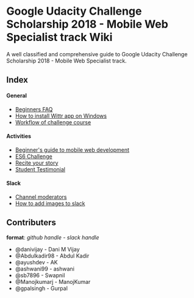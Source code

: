 # Google Udacity Challenge Scholarship 2018 - Mobile Web Specialist track Wiki
A well classified and comprehensive guide to Google Udacity Challenge Scholarship 2018 - Mobile Web Specialist track.

## Index

#### General
* [Beginners FAQ](https://github.com/danivijay/gucs-wiki/blob/master/general/Beginners%20FAQ.md)
* [How to install Wittr app on Windows](https://github.com/danivijay/gucs-wiki/blob/master/general/How%20to%20install%20Wittr%20Application%20on%20Windows.md)
* [Workflow of challenge course](https://github.com/danivijay/gucs-wiki/blob/master/activities/WorkflowforUdacityGoogleChallengeScholarship.md)

#### Activities
* [Beginner's guide to mobile web development](https://github.com/danivijay/gucs-wiki/blob/master/activities/Beginners%20guide%20to%20mobile%20web%20development.md)
* [ES6 Challenge](https://github.com/danivijay/gucs-wiki/blob/master/activities/ES6%20Challenge.md)
* [Recite your story](https://github.com/danivijay/gucs-wiki/blob/master/activities/Recite%20your%20story.md)
* [Student Testimonial](https://github.com/danivijay/gucs-wiki/blob/master/activities/Student%20testimonial.md)

#### Slack
* [Channel moderators](https://github.com/danivijay/gucs-wiki/blob/master/slack/Channel%20moderators.md)
* [How to add images to slack](https://github.com/danivijay/gucs-wiki/blob/master/slack/How%20to%20add%20images%20to%20slack.md)

## Contributers
**format**: _github handle - slack handle_

* @danivijay - Dani M Vijay
* @Abdulkadir98 - Abdul Kadir
* @ayushdev - AK
* @ashwani99 - ashwani
* @sb7896 - Swapnil
* @Manojkumarj - ManojKumar
* @gpalsingh - Gurpal

